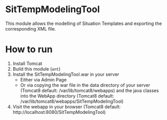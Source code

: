 SitTempModelingTool
===================

This module allows the modelling of Situation Templates and exporting the corresponding XML file.

How to run
==========

1. Install Tomcat
2. Build this module (`ant`)
3. Install the SitTempModelingTool.war in your server
    - Either via Admin Page
    - Or via copying the war file in the data directory of your server (Tomcat8 default: /var/lib/tomcat8/webapps) and the java classes into the WebApp directory (Tomcat8 default: /var/lib/tomcat8/webapps/SitTempModelingTool)
4. Visit the webapp in your browser (Tomcat8 default: http://localhost:8080/SitTempModelingTool)